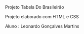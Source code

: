 Projeto Tabela Do Brasileirão

Projeto elaborado com HTML e CSS

Aluno : Leonardo Gonçalves Martins 
